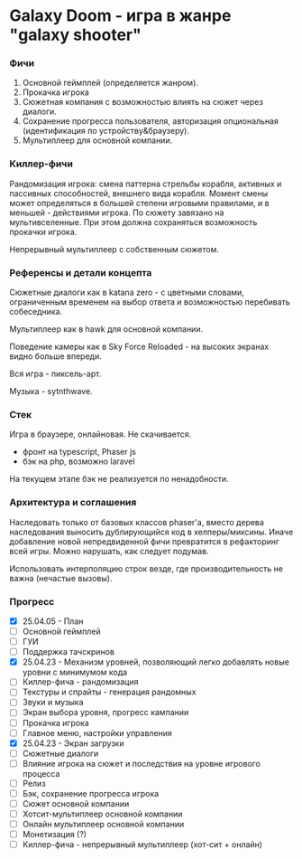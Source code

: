 # Galaxy Doom - игра в жанре "galaxy shooter"

### Фичи

1) Основной геймплей (определяется жанром).
2) Прокачка игрока
3) Сюжетная компания с возможностью влиять на сюжет через диалоги.
4) Сохранение прогресса пользователя, авторизация опциональная (идентификация по устройству&браузеру).
5) Мультиплеер для основной компании.

### Киллер-фичи

Рандомизация игрока: смена паттерна стрельбы корабля, активных и пассивных способностей, внешнего вида корабля. Момент
смены может определяться в большей степени игровыми правилами, и в меньшей - действиями игрока. По сюжету завязано на мультивселенные. При
этом должна сохраняться возможность прокачки игрока.

Непрерывный мультиплеер с собственным сюжетом.

### Референсы и детали концепта

Сюжетные диалоги как в katana zero - с цветными словами, ограниченным временем на выбор ответа и возможностью
перебивать собеседника.

Мультиплеер как в hawk для основной компании.

Поведение камеры как в Sky Force Reloaded - на высоких экранах видно больше впереди.

Вся игра - пиксель-арт.

Музыка - sytnthwave.

### Стек

Игра в браузере, онлайновая. Не скачивается.

- фронт на typescript, Phaser js
- бэк на php, возможно laravel

На текущем этапе бэк не реализуется по ненадобности.

### Архитектура и соглашения

Наследовать только от базовых классов phaser'а, вместо дерева наследования выносить дублирующийся код в хелперы/миксины.
Иначе добавление новой непредвиденной фичи превратится в рефакторинг всей игры. Можно нарушать, как следует подумав.

Использовать интерполяцию строк везде, где производительность не важна (нечастые вызовы).

### Прогресс

- [x] 25.04.05 - План
- [ ] Основной геймплей
- [ ] ГУИ
- [ ] Поддержка тачскринов
- [x] 25.04.23 - Механизм уровней, позволяющий легко добавлять новые уровни с минимумом кода
- [ ] Киллер-фича - рандомизация
- [ ] Текстуры и спрайты - генерация рандомных
- [ ] Звуки и музыка
- [ ] Экран выбора уровня, прогресс кампании
- [ ] Прокачка игрока
- [ ] Главное меню, настройки управления
- [x] 25.04.23 - Экран загрузки
- [ ] Сюжетные диалоги
- [ ] Влияние игрока на сюжет и последствия на уровне игрового процесса
- [ ] Релиз
- [ ] Бэк, сохранение прогресса игрока
- [ ] Сюжет основной компании
- [ ] Хотсит-мультиплеер основной компании
- [ ] Онлайн мультиплеер основной компании
- [ ] Монетизация (?)
- [ ] Киллер-фича - непрерывный мультиплеер (хот-сит + онлайн)
